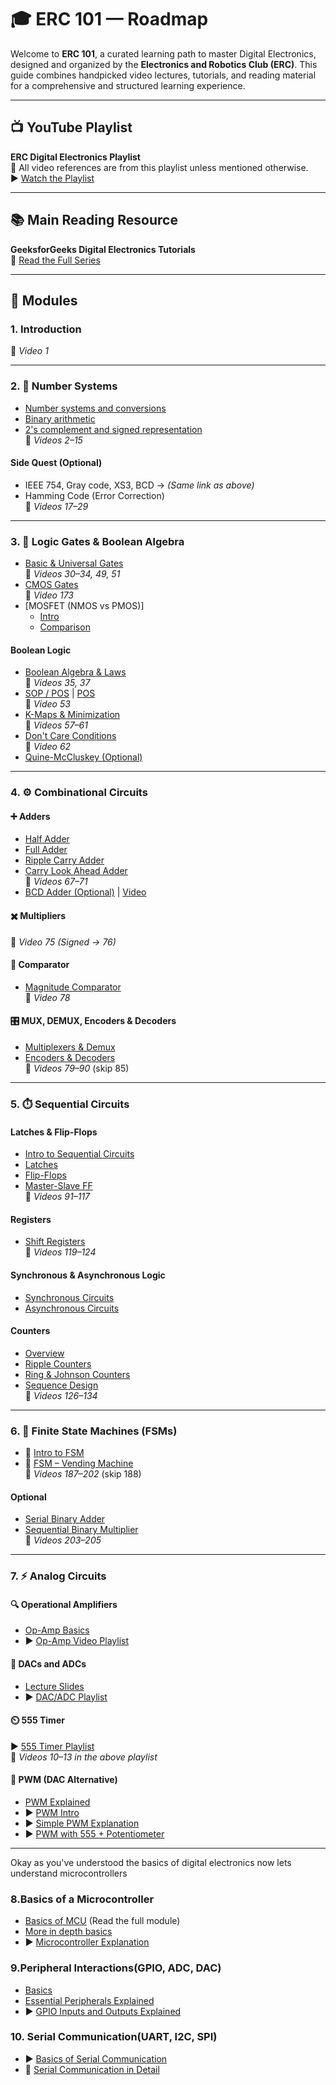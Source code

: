 # 🎓 ERC 101 — Roadmap

Welcome to **ERC 101**, a curated learning path to master Digital Electronics, designed and organized by the **Electronics and Robotics Club (ERC)**. This guide combines handpicked video lectures, tutorials, and reading material for a comprehensive and structured learning experience.

---

## 📺 YouTube Playlist
**ERC Digital Electronics Playlist**  
📌 All video references are from this playlist unless mentioned otherwise.  
▶️ [Watch the Playlist](https://youtube.com/playlist?list=PLwjK_iyK4LLBC_so3odA64E2MLgIRKafl&si=oMMceoZ6F5fteiB8)

---

## 📚 Main Reading Resource
**GeeksforGeeks Digital Electronics Tutorials**  
🔗 [Read the Full Series](https://www.geeksforgeeks.org/digital-electronics-logic-design-tutorials/)

---

## 📘 Modules

### 1. Introduction
📼 *Video 1*

---

### 2. 🧮 Number Systems
- [Number systems and conversions](https://www.geeksforgeeks.org/number-system-and-base-conversions/)
- [Binary arithmetic](https://www.geeksforgeeks.org/binary-number-system/)
- [2's complement and signed representation](https://www.geeksforgeeks.org/binary-representations-in-digital-logic/)  
📼 *Videos 2–15*

#### Side Quest (Optional)
- IEEE 754, Gray code, XS3, BCD → *(Same link as above)*
- Hamming Code (Error Correction)  
📼 *Videos 17–29*

---

### 3. 🔲 Logic Gates & Boolean Algebra
- [Basic & Universal Gates](https://computerengineeringforbabies.com/blogs/engineering/logic-gate/)  
📼 *Videos 30–34, 49, 51*
- [CMOS Gates](https://www.geeksforgeeks.org/cmos-logic-gate/)  
📼 *Video 173*
- [MOSFET (NMOS vs PMOS)]  
  - [Intro](https://www.circuitbread.com/tutorials/how-a-mosfet-works-at-the-semiconductor-level)  
  - [Comparison](https://www.circuitbread.com/tutorials/nmos-vs-pmos-and-enhancement-vs-depletion-mode-mosfets)

#### Boolean Logic
- [Boolean Algebra & Laws](https://www.geeksforgeeks.org/boolean-algebra/)  
📼 *Videos 35, 37*
- [SOP / POS](https://www.geeksforgeeks.org/what-is-sum-of-product-sop-form/) | [POS](https://www.geeksforgeeks.org/what-is-product-of-sum-pos-form/)  
📼 *Video 53*
- [K-Maps & Minimization](https://www.geeksforgeeks.org/k-mapkarnaugh-map/)  
📼 *Videos 57–61*
- [Don't Care Conditions](https://www.geeksforgeeks.org/dont-care-x-conditions-in-k-maps/)  
📼 *Video 62*
- [Quine-McCluskey (Optional)](https://www.geeksforgeeks.org/quine-mccluskey-method/)

---

### 4. ⚙️ Combinational Circuits

#### ➕ Adders
- [Half Adder](https://www.geeksforgeeks.org/digital-electronics-half-adder/)
- [Full Adder](https://www.geeksforgeeks.org/full-adder-digital-electronics/)
- [Ripple Carry Adder](https://www.geeksforgeeks.org/parallel-adder-and-parallel-subtractor/)
- [Carry Look Ahead Adder](https://www.geeksforgeeks.org/digital-logic-carry-look-ahead-adder/)  
📼 *Videos 67–71*
- [BCD Adder (Optional)](https://www.geeksforgeeks.org/digital-electronics-bcd-adder/) | [Video](https://www.youtube.com/watch?v=ss9FpyRgIjw)

#### ✖️ Multipliers
📼 *Video 75 (Signed → 76)*

#### 🔁 Comparator
- [Magnitude Comparator](https://www.geeksforgeeks.org/magnitude-comparator-in-digital-logic/)  
📼 *Video 78*

#### 🎛️ MUX, DEMUX, Encoders & Decoders
- [Multiplexers & Demux](https://www.elprocus.com/what-is-multiplexer-and-demultiplexer-types-and-differences/)
- [Encoders & Decoders](https://www.geeksforgeeks.org/digital-logic-encoders-decoders/)  
📼 *Videos 79–90* (skip 85)

---

### 5. ⏱️ Sequential Circuits

#### Latches & Flip-Flops
- [Intro to Sequential Circuits](https://www.geeksforgeeks.org/introduction-of-sequential-circuits/)
- [Latches](https://www.geeksforgeeks.org/latches-in-digital-logic/)
- [Flip-Flops](https://www.geeksforgeeks.org/flip-flop-types-their-conversion-and-applications/)
- [Master-Slave FF](https://www.geeksforgeeks.org/master-slave-jk-flip-flop/)  
📼 *Videos 91–117*

#### Registers  
- [Shift Registers](https://www.geeksforgeeks.org/shift-registers-in-digital-logic/)  
📼 *Videos 119–124*

#### Synchronous & Asynchronous Logic
- [Synchronous Circuits](https://www.geeksforgeeks.org/synchronous-sequential-circuits-in-digital-logic/)
- [Asynchronous Circuits](https://www.geeksforgeeks.org/asynchronous-sequential-circuits/)

#### Counters
- [Overview](https://www.geeksforgeeks.org/counters-in-digital-logic/)
- [Ripple Counters](https://www.geeksforgeeks.org/ripple-counter-in-digital-logic/)
- [Ring & Johnson Counters](https://www.geeksforgeeks.org/n-bit-johnson-counter-in-digital-logic/)
- [Sequence Design](https://www.geeksforgeeks.org/design-counter-given-sequence/)  
📼 *Videos 126–134*

---

### 6. 🤖 Finite State Machines (FSMs)
- 📄 [Intro to FSM](./resources/Intro_to_FSM.pdf)  
- 📄 [FSM – Vending Machine](./resources/Vending_Machine_FSM.pdf)  
📼 *Videos 187–202* (skip 188)

#### Optional
- [Serial Binary Adder](https://www.geeksforgeeks.org/serial-binary-adder-in-digital-logic/)
- [Sequential Binary Multiplier](https://www.geeksforgeeks.org/sequential-binary-multiplier/)  
📼 *Videos 203–205*

---

### 7. ⚡ Analog Circuits

#### 🔍 Operational Amplifiers
- [Op-Amp Basics](https://www.tutorialspoint.com/linear_integrated_circuits_applications/linear_integrated_circuits_applications_basics_of_operational_amplifier.htm)
- ▶️ [Op-Amp Video Playlist](https://youtube.com/playlist?list=PLwjK_iyK4LLDBB1E9MFbxGCEnmMMOAXOH)

#### 🔁 DACs and ADCs
- [Lecture Slides](https://www.ee.iitb.ac.in/~sequel/ee101/ee101_dac_1.pdf)  
- ▶️ [DAC/ADC Playlist](https://youtube.com/playlist?list=PLwjK_iyK4LLCnW-df-_53d-6yYrGb9zZc&si=rnaJttZ3t-601D9t)

#### ⏲️ 555 Timer
▶️ [555 Timer Playlist](https://youtube.com/playlist?list=PLwjK_iyK4LLCVdgBR30pSFVj-17TI_8ou)  
📼 *Videos 10–13 in the above playlist*

#### 📶 PWM (DAC Alternative)
- [PWM Explained](https://www.geeksforgeeks.org/pulse-width-modulation-pwm/)
- ▶️ [PWM Intro](https://www.youtube.com/watch?v=ISzRh5eN_Pg)
- ▶️ [Simple PWM Explanation](https://www.youtube.com/watch?v=2XjqS1clY_E)
- ▶️ [PWM with 555 + Potentiometer](https://www.youtube.com/watch?v=x4RmIzUd2lk&t=716s)

---

Okay as you've understood the basics of digital electronics now lets understand microcontrollers

### 8.Basics of a Microcontroller
- [Basics of MCU](https://www.renesas.com/en/support/engineer-school/mcu-01-basic-structure-operation) (Read the full module)
- [More in depth basics](https://embedded.fm/blog/2016/2/27/embedded-software-engineering-101-microcontroller-basics)
- ▶️ [Microcontroller Explanation](https://www.youtube.com/watch?v=JwCTkm43CxQ)

### 9.Peripheral Interactions(GPIO, ADC, DAC)
- [Basics](https://www.renesas.com/en/support/engineer-school/mcu-programming-peripherals-01-gpio)
- [Essential Peripherals Explained](https://embeddedinventor.com/9-essential-microcontroller-peripherals-explained/)
- ▶️ [GPIO Inputs and Outputs Explained](https://www.youtube.com/watch?v=Naz_qLfcWpg)

### 10. Serial Communication(UART, I2C, SPI)
- ▶️ [Basics of Serial Communication](https://www.youtube.com/watch?v=IyGwvGzrqp8)
- 📄 [Serial Communication in Detail](https://www.youtube.com/watch?v=IyGwvGzrqp8)
